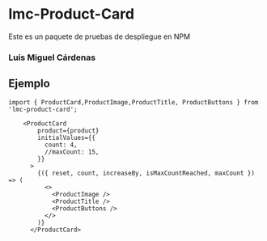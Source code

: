 # lmc-Product-Card

Este es un paquete de pruebas de despliegue en NPM

### Luis Miguel Cárdenas

## Ejemplo

```
import { ProductCard,ProductImage,ProductTitle, ProductButtons } from 'lmc-product-card';  
```

```
    <ProductCard
        product={product}
        initialValues={{
          count: 4,
          //maxCount: 15,
        }}
      >
        {({ reset, count, increaseBy, isMaxCountReached, maxCount }) => (
          <>
            <ProductImage />
            <ProductTitle />
            <ProductButtons />
          </>
        )}
      </ProductCard>
```